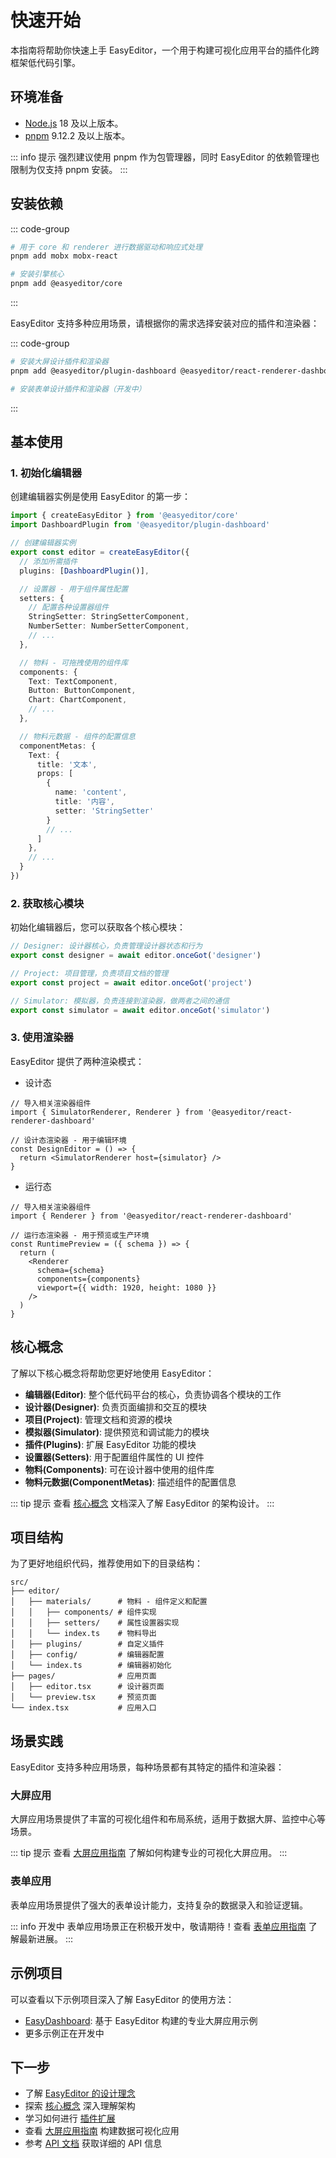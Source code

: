 # 快速开始

本指南将帮助你快速上手 EasyEditor，一个用于构建可视化应用平台的插件化跨框架低代码引擎。

## 环境准备

- [Node.js](https://nodejs.org/) 18 及以上版本。
- [pnpm](https://pnpm.io/) 9.12.2 及以上版本。

::: info 提示
强烈建议使用 pnpm 作为包管理器，同时 EasyEditor 的依赖管理也限制为仅支持 pnpm 安装。
:::

## 安装依赖

::: code-group
```sh [pnpm]
# 用于 core 和 renderer 进行数据驱动和响应式处理
pnpm add mobx mobx-react

# 安装引擎核心
pnpm add @easyeditor/core
```
:::

EasyEditor 支持多种应用场景，请根据你的需求选择安装对应的插件和渲染器：

::: code-group
```sh [大屏应用]
# 安装大屏设计插件和渲染器
pnpm add @easyeditor/plugin-dashboard @easyeditor/react-renderer-dashboard
```

```sh [表单应用]
# 安装表单设计插件和渲染器（开发中）
```
:::

## 基本使用

### 1. 初始化编辑器

创建编辑器实例是使用 EasyEditor 的第一步：

```typescript
import { createEasyEditor } from '@easyeditor/core'
import DashboardPlugin from '@easyeditor/plugin-dashboard'

// 创建编辑器实例
export const editor = createEasyEditor({
  // 添加所需插件
  plugins: [DashboardPlugin()],

  // 设置器 - 用于组件属性配置
  setters: {
    // 配置各种设置器组件
    StringSetter: StringSetterComponent,
    NumberSetter: NumberSetterComponent,
    // ...
  },

  // 物料 - 可拖拽使用的组件库
  components: {
    Text: TextComponent,
    Button: ButtonComponent,
    Chart: ChartComponent,
    // ...
  },

  // 物料元数据 - 组件的配置信息
  componentMetas: {
    Text: {
      title: '文本',
      props: [
        {
          name: 'content',
          title: '内容',
          setter: 'StringSetter'
        }
        // ...
      ]
    },
    // ...
  }
})
```

### 2. 获取核心模块

初始化编辑器后，您可以获取各个核心模块：

```typescript
// Designer: 设计器核心，负责管理设计器状态和行为
export const designer = await editor.onceGot('designer')

// Project: 项目管理，负责项目文档的管理
export const project = await editor.onceGot('project')

// Simulator: 模拟器，负责连接到渲染器，做两者之间的通信
export const simulator = await editor.onceGot('simulator')
```

### 3. 使用渲染器

EasyEditor 提供了两种渲染模式：

- 设计态

```tsx
// 导入相关渲染器组件
import { SimulatorRenderer, Renderer } from '@easyeditor/react-renderer-dashboard'

// 设计态渲染器 - 用于编辑环境
const DesignEditor = () => {
  return <SimulatorRenderer host={simulator} />
}
```

- 运行态

```tsx
// 导入相关渲染器组件
import { Renderer } from '@easyeditor/react-renderer-dashboard'

// 运行态渲染器 - 用于预览或生产环境
const RuntimePreview = ({ schema }) => {
  return (
    <Renderer
      schema={schema}
      components={components}
      viewport={{ width: 1920, height: 1080 }}
    />
  )
}
```

## 核心概念

了解以下核心概念将帮助您更好地使用 EasyEditor：

- **编辑器(Editor)**: 整个低代码平台的核心，负责协调各个模块的工作
- **设计器(Designer)**: 负责页面编排和交互的模块
- **项目(Project)**: 管理文档和资源的模块
- **模拟器(Simulator)**: 提供预览和调试能力的模块
- **插件(Plugins)**: 扩展 EasyEditor 功能的模块
- **设置器(Setters)**: 用于配置组件属性的 UI 控件
- **物料(Components)**: 可在设计器中使用的组件库
- **物料元数据(ComponentMetas)**: 描述组件的配置信息

::: tip 提示
查看 [核心概念](/guide/core-concepts) 文档深入了解 EasyEditor 的架构设计。
:::

## 项目结构

为了更好地组织代码，推荐使用如下的目录结构：

```
src/
├── editor/
│   ├── materials/      # 物料 - 组件定义和配置
│   │   ├── components/ # 组件实现
│   │   ├── setters/    # 属性设置器实现
│   │   └── index.ts    # 物料导出
│   ├── plugins/        # 自定义插件
│   ├── config/         # 编辑器配置
│   └── index.ts        # 编辑器初始化
├── pages/              # 应用页面
│   ├── editor.tsx      # 设计器页面
│   └── preview.tsx     # 预览页面
└── index.tsx           # 应用入口
```

## 场景实践

EasyEditor 支持多种应用场景，每种场景都有其特定的插件和渲染器：

### 大屏应用

大屏应用场景提供了丰富的可视化组件和布局系统，适用于数据大屏、监控中心等场景。

::: tip 提示
查看 [大屏应用指南](./scenarios/dashboard/index) 了解如何构建专业的可视化大屏应用。
:::

### 表单应用

表单应用场景提供了强大的表单设计能力，支持复杂的数据录入和验证逻辑。

::: info 开发中
表单应用场景正在积极开发中，敬请期待！查看 [表单应用指南](./scenarios/form/index) 了解最新进展。
:::

## 示例项目

可以查看以下示例项目深入了解 EasyEditor 的使用方法：

- [EasyDashboard](https://github.com/Easy-Editor/EasyDashboard): 基于 EasyEditor 构建的专业大屏应用示例
- 更多示例正在开发中

## 下一步

- 了解 [EasyEditor 的设计理念](./why)
- 探索 [核心概念](./core-concepts) 深入理解架构
- 学习如何进行 [插件扩展](./extension/plugin)
- 查看 [大屏应用指南](./scenarios/dashboard/index) 构建数据可视化应用
- 参考 [API 文档](../reference/overview) 获取详细的 API 信息
